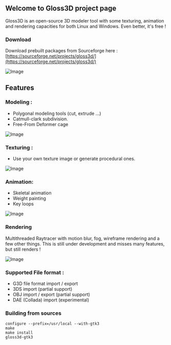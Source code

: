 ## Welcome to Gloss3D project page

Gloss3D is an open-source 3D modeler tool with some texturing, animation and rendering capacities for both Linux and Windows. Even better, it's free !

### Download

Download prebuilt packages from Sourceforge here : [https://sourceforge.net/projects/gloss3d/](https://sourceforge.net/projects/gloss3d/)

![Image](http://gloss3d.free.fr/img/lindows.png)

## Features

### Modeling :

- Polygonal modeling tools (cut, extrude ...)
- Catmull-clark subdivision.
- Free-From Deformer cage

![Image](http://velotrip.free.fr/GLOSS3D/Gloss3D_modifier_stack_20170212.png)

### Texturing :

- Use your own texture image or generate procedural ones.

![Image](http://velotrip.free.fr/Gloss3D_with_LIPS.png)

### Animation:

- Skeletal animation
- Weight painting
- Key loops

![Image](http://velotrip.free.fr/gloss3d_animation.png)

### Rendering

Multithreaded Raytracer with motion blur, fog, wireframe rendering and a few other things. This is still under development and misses many features, but still renders !

![Image](http://velotrip.free.fr/GLOSS3D/Gloss3d_trex_wireframe_lighting_20170212.png)

### Supported File format :

- G3D file format import / export
- 3DS import (partial support)
- OBJ import / export (partial support)
- DAE (Collada) import (experimental)

### Building from sources

```
configure --prefix=/usr/local --with-gtk3
make
make install
gloss3d-gtk3
```
